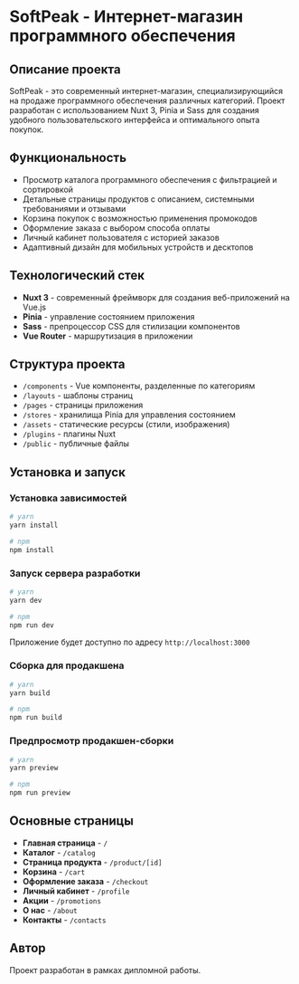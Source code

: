 # SoftPeak - Интернет-магазин программного обеспечения

## Описание проекта

SoftPeak - это современный интернет-магазин, специализирующийся на продаже программного обеспечения различных категорий. Проект разработан с использованием Nuxt 3, Pinia и Sass для создания удобного пользовательского интерфейса и оптимального опыта покупок.

## Функциональность

- Просмотр каталога программного обеспечения с фильтрацией и сортировкой
- Детальные страницы продуктов с описанием, системными требованиями и отзывами
- Корзина покупок с возможностью применения промокодов
- Оформление заказа с выбором способа оплаты
- Личный кабинет пользователя с историей заказов
- Адаптивный дизайн для мобильных устройств и десктопов

## Технологический стек

- **Nuxt 3** - современный фреймворк для создания веб-приложений на Vue.js
- **Pinia** - управление состоянием приложения
- **Sass** - препроцессор CSS для стилизации компонентов
- **Vue Router** - маршрутизация в приложении

## Структура проекта

- `/components` - Vue компоненты, разделенные по категориям
- `/layouts` - шаблоны страниц
- `/pages` - страницы приложения
- `/stores` - хранилища Pinia для управления состоянием
- `/assets` - статические ресурсы (стили, изображения)
- `/plugins` - плагины Nuxt
- `/public` - публичные файлы

## Установка и запуск

### Установка зависимостей

```bash
# yarn
yarn install

# npm
npm install
```

### Запуск сервера разработки

```bash
# yarn
yarn dev

# npm
npm run dev
```

Приложение будет доступно по адресу `http://localhost:3000`

### Сборка для продакшена

```bash
# yarn
yarn build

# npm
npm run build
```

### Предпросмотр продакшен-сборки

```bash
# yarn
yarn preview

# npm
npm run preview
```

## Основные страницы

- **Главная страница** - `/`
- **Каталог** - `/catalog`
- **Страница продукта** - `/product/[id]`
- **Корзина** - `/cart`
- **Оформление заказа** - `/checkout`
- **Личный кабинет** - `/profile`
- **Акции** - `/promotions`
- **О нас** - `/about`
- **Контакты** - `/contacts`

## Автор

Проект разработан в рамках дипломной работы.
